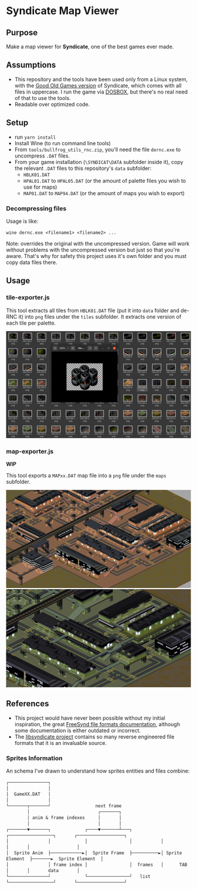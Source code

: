 # Syndicate Map Viewer

## Purpose

Make a map viewer for **Syndicate**, one of the best games ever made.

## Assumptions

- This repository and the tools have been used only from a Linux system, with the [Good Old Games version](https://www.gog.com/game/syndicate) of Syndicate, which comes with all files in uppercase. I run  the game via [DOSBOX](https://www.dosbox.com/), but there's no real need of that to use the tools.
- Readable over optimized code.

## Setup

- run `yarn install`
- Install Wine (to run command line tools)
- From `tools/bullfrog_utils_rnc.zip`, you'll need the file `dernc.exe` to uncompress `.DAT` files.
- From your game installation (`\SYNDICAT\DATA` subfolder inside it), copy the relevant `.DAT` files to this repository's `data` subfolder:
  - `HBLK01.DAT`
  - `HPAL01.DAT` to `HPAL05.DAT` (or the amount of palette files you wish to use for maps)
  - `MAP01.DAT` to `MAP94.DAT` (or the amount of maps you wish to export)

### Decompressing files

Usage is like:
```
wine dernc.exe <filename1> <filename2> ...
```
Note: overrides the original with the uncompressed version. Game will work without problems with the uncompressed version but just so that you're aware. That's why for safety this project uses it's own folder and you must copy data files there.

## Usage

### tile-exporter.js

This tool extracts all tiles from `HBLK01.DAT` file (put it into `data` folder and de-RNC it) into `png` files under the `tiles` subfolder. It extracts one version of each tile per palette.

![Sample Tile Reader tiles](doc/tile-reader-screenshot.png)

### map-exporter.js

**WIP**

This tool exports a `MAPxx.DAT` map file into a `png` file under the `maps` subfolder.

![MAP03 with HPAL01](doc/map-only-tiles-01.jpg)
![MAP03 with HPAL02](doc/map-only-tiles-02.jpg)


## References

- This project would have never been possible without my initial inspiration, the great [FreeSynd file formats documentation](https://freesynd.sourceforge.io/ff.php), although some documentation is either outdated or incorrect.
- The [libsyndicate project](https://icculus.org/libsyndicate/) contains so many reverse engineered file formats that it is an invaluable source.

### Sprites Information

An schema I've drawn to understand how sprites entities and files combine:

```
┌───────────────┐
│               │
│  GameXX.DAT   │
│               │
└───────┬───────┘                 next frame
        │                          ┌───────┐
        │ anim & frame indexes     │       │
        │                          │       │
┌───────▼───────┐             ┌────▼───────┴───┐           ┌─────────────────┐       ┌──────────────────┐
│               │             │                │           │                 │       │                  │
│  Sprite Anim  ├────────────►│  Sprite Frame  ├──────────►│ Sprite Element  ├───────►  Sprite Element  │
│               │ frame index │                │  frames   │      TAB        │       │       data       │
└───────────────┘             └────────────────┘   list    └─────────────────┘       └──────────────────┘
```
